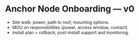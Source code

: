 # Anchor Node Onboarding — v0
- Site walk: power, path to roof, mounting options.
- MOU on responsibilities (power, access window, contact).
- Install plan + rollback; post-install support and monitoring.
